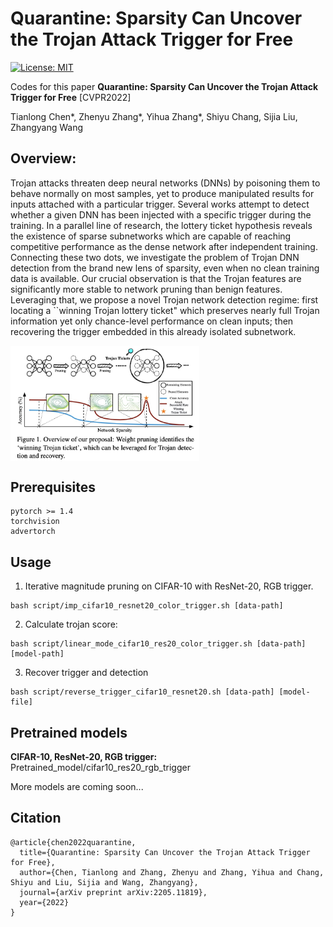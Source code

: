 # Quarantine: Sparsity Can Uncover the Trojan Attack Trigger for Free

[![License: MIT](https://img.shields.io/badge/License-MIT-green.svg)](https://opensource.org/licenses/MIT)

Codes for this paper **Quarantine: Sparsity Can Uncover the Trojan Attack Trigger for Free** [CVPR2022]

Tianlong Chen\*, Zhenyu Zhang\*, Yihua Zhang\*, Shiyu Chang, Sijia Liu, Zhangyang Wang



## Overview:

Trojan attacks threaten deep neural networks (DNNs) by poisoning them to behave normally on most samples, yet to produce manipulated results for inputs attached with a particular trigger. Several works attempt to detect whether a given DNN has been injected with a specific trigger during the training. In a parallel line of research, the lottery ticket hypothesis reveals the existence of sparse subnetworks which are capable of reaching competitive performance as the dense network after independent training. Connecting these two dots, we investigate the problem of Trojan DNN detection from the brand new lens of sparsity, even when no clean training data is available. Our crucial observation is that the Trojan features are significantly more stable to network pruning than benign features. Leveraging that, we propose a novel Trojan network detection regime: first locating a ``winning Trojan lottery ticket" which preserves nearly full Trojan information yet only chance-level performance on clean inputs; then recovering the trigger embedded in this already isolated subnetwork. 

<img src = "Figs/overview.jpg" align = "center" width="60%" hight="60%">



## Prerequisites

```
pytorch >= 1.4
torchvision
advertorch
```



## Usage

1. Iterative magnitude pruning on CIFAR-10 with ResNet-20,  RGB trigger.

```
bash script/imp_cifar10_resnet20_color_trigger.sh [data-path]
```

2. Calculate trojan score:

```
bash script/linear_mode_cifar10_res20_color_trigger.sh [data-path] [model-path]
```

3. Recover trigger and detection

```
bash script/reverse_trigger_cifar10_resnet20.sh [data-path] [model-file]
```



## Pretrained models

**CIFAR-10, ResNet-20, RGB trigger:** Pretrained_model/cifar10_res20_rgb_trigger

More models are coming soon...



## Citation

```
@article{chen2022quarantine,
  title={Quarantine: Sparsity Can Uncover the Trojan Attack Trigger for Free},
  author={Chen, Tianlong and Zhang, Zhenyu and Zhang, Yihua and Chang, Shiyu and Liu, Sijia and Wang, Zhangyang},
  journal={arXiv preprint arXiv:2205.11819},
  year={2022}
}
```


